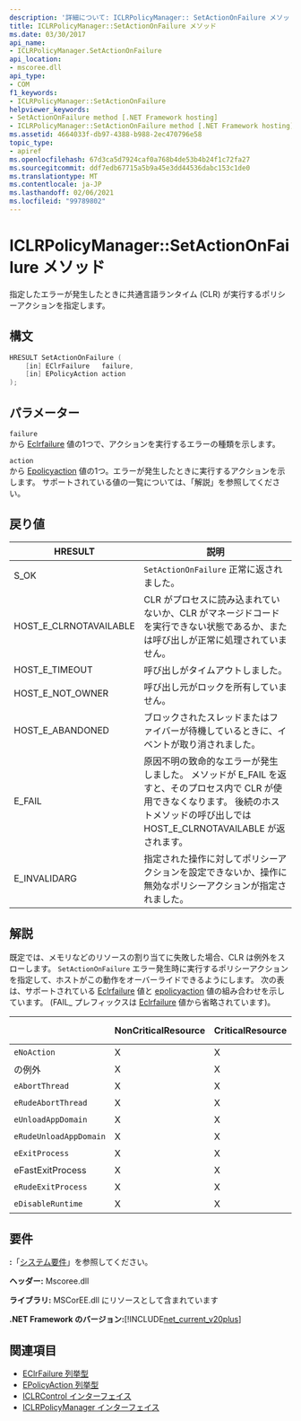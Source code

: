 ```yaml
---
description: '詳細について: ICLRPolicyManager:: SetActionOnFailure メソッド'
title: ICLRPolicyManager::SetActionOnFailure メソッド
ms.date: 03/30/2017
api_name:
- ICLRPolicyManager.SetActionOnFailure
api_location:
- mscoree.dll
api_type:
- COM
f1_keywords:
- ICLRPolicyManager::SetActionOnFailure
helpviewer_keywords:
- SetActionOnFailure method [.NET Framework hosting]
- ICLRPolicyManager::SetActionOnFailure method [.NET Framework hosting]
ms.assetid: 4664033f-db97-4388-b988-2ec470796e58
topic_type:
- apiref
ms.openlocfilehash: 67d3ca5d7924caf0a768b4de53b4b24f1c72fa27
ms.sourcegitcommit: ddf7edb67715a5b9a45e3dd44536dabc153c1de0
ms.translationtype: MT
ms.contentlocale: ja-JP
ms.lasthandoff: 02/06/2021
ms.locfileid: "99789802"
---
```

# <a name="iclrpolicymanagersetactiononfailure-method"></a>ICLRPolicyManager::SetActionOnFailure メソッド

指定したエラーが発生したときに共通言語ランタイム (CLR) が実行するポリシーアクションを指定します。  
  
## <a name="syntax"></a>構文  
  
```cpp  
HRESULT SetActionOnFailure (  
    [in] EClrFailure   failure,  
    [in] EPolicyAction action  
);  
```  
  
## <a name="parameters"></a>パラメーター  

 `failure`  
 から [Eclrfailure](eclrfailure-enumeration.md) 値の1つで、アクションを実行するエラーの種類を示します。  
  
 `action`  
 から [Epolicyaction](epolicyaction-enumeration.md) 値の1つ。エラーが発生したときに実行するアクションを示します。 サポートされている値の一覧については、「解説」を参照してください。  
  
## <a name="return-value"></a>戻り値  
  
|HRESULT|説明|  
|-------------|-----------------|  
|S_OK|`SetActionOnFailure` 正常に返されました。|  
|HOST_E_CLRNOTAVAILABLE|CLR がプロセスに読み込まれていないか、CLR がマネージドコードを実行できない状態であるか、または呼び出しが正常に処理されていません。|  
|HOST_E_TIMEOUT|呼び出しがタイムアウトしました。|  
|HOST_E_NOT_OWNER|呼び出し元がロックを所有していません。|  
|HOST_E_ABANDONED|ブロックされたスレッドまたはファイバーが待機しているときに、イベントが取り消されました。|  
|E_FAIL|原因不明の致命的なエラーが発生しました。 メソッドが E_FAIL を返すと、そのプロセス内で CLR が使用できなくなります。 後続のホストメソッドの呼び出しでは HOST_E_CLRNOTAVAILABLE が返されます。|  
|E_INVALIDARG|指定された操作に対してポリシーアクションを設定できないか、操作に無効なポリシーアクションが指定されました。|  
  
## <a name="remarks"></a>解説  

 既定では、メモリなどのリソースの割り当てに失敗した場合、CLR は例外をスローします。 `SetActionOnFailure` エラー発生時に実行するポリシーアクションを指定して、ホストがこの動作をオーバーライドできるようにします。 次の表は、サポートされている [Eclrfailure](eclrfailure-enumeration.md) 値と [epolicyaction](epolicyaction-enumeration.md) 値の組み合わせを示しています。 (FAIL_ プレフィックスは [Eclrfailure](eclrfailure-enumeration.md) 値から省略されています)。  
  
||NonCriticalResource|CriticalResource|Fat (Alruntime)|OrphanedLock|StackOverflow|AccessViolation|CodeContract|  
|-|-------------------------|----------------------|------------------|------------------|-------------------|---------------------|------------------|  
|`eNoAction`|X|X||||該当なし||  
|の例外|X|X||||該当なし||  
|`eAbortThread`|X|X||||該当なし|X|  
|`eRudeAbortThread`|X|X||||該当なし|X|  
|`eUnloadAppDomain`|X|X||X||該当なし|X|  
|`eRudeUnloadAppDomain`|X|X||X|X|該当なし|X|  
|`eExitProcess`|X|X||X|X|該当なし|X|  
|eFastExitProcess|X|X||X|X|該当なし||  
|`eRudeExitProcess`|X|X|X|X|X|該当なし||  
|`eDisableRuntime`|X|X|X|X|X|該当なし||  
  
## <a name="requirements"></a>要件  

 **:**「[システム要件](../../get-started/system-requirements.md)」を参照してください。  
  
 **ヘッダー:** Mscoree.dll  
  
 **ライブラリ:** MSCorEE.dll にリソースとして含まれています  
  
 **.NET Framework のバージョン:**[!INCLUDE[net_current_v20plus](../../../../includes/net-current-v20plus-md.md)]  
  
## <a name="see-also"></a>関連項目

- [EClrFailure 列挙型](eclrfailure-enumeration.md)
- [EPolicyAction 列挙型](epolicyaction-enumeration.md)
- [ICLRControl インターフェイス](iclrcontrol-interface.md)
- [ICLRPolicyManager インターフェイス](iclrpolicymanager-interface.md)
